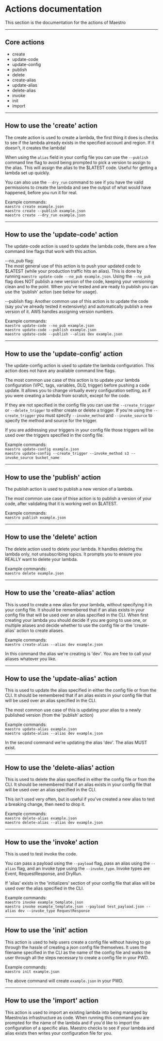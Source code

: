 # Actions documentation

This section is the documentation for the actions of Maestro 

---

## Core actions

- create  
- update-code  
- update-config  
- publish  
- delete  
- create-alias  
- update-alias  
- delete-alias  
- invoke  
- init  
- import  

---

## How to use the 'create' action 

The create action is used to create a lambda, the first thing it does is checks to see if the lambda already exists in the specified account and region. If it doesn't, it creates the lambda!  

When using the `alias` field in your config file you can use the `--publish` command line flag to avoid being prompted to pick a version to assign to the alias. This will assign the alias to the $LATEST code. Useful for getting a lambda set up quickly.   

You can also use the `--dry_run` command to see if you have the valid permissions to create the lambda and see the output of what would have happened, before you run it for real.  

Example commands:  
`maestro create example.json`  
`maestro create --publish example.json`  
`maestro create --dry_run example.json`  

---

## How to use the 'update-code' action  

The update-code action is used to update the lambda code, there are a few command line flags that work with this action.

--no_pub flag:  
The most general use of this action is to push your updated code to $LATEST (while your production traffic hits an alias). This is done by running `maestro update-code --no_pub example.json`. Using the `--no_pub` flag does NOT publish a new version of the code, keeping your versioning clean and to the point. When you've tested and are ready to publish you can use the 'publish' action (see below for usage).  

--publish flag:
Another common use of this action is to update the code (say you've already tested it extensively) and automatically publish a new version of it. AWS handles assigning version numbers.  


Example commands:  
`maestro update-code --no_pub example.json`  
`maestro update-code --publish example.json`  
`maestro update-code --publish --alias dev example.json`  

---

## How to use the 'update-config' action  

The update-config action is used to update the lambda configuration. This action does not have any available command line flags.  

The most common use case of this action is to update your lambda configuration (VPC, tags, variables, DLQ, trigger) before pushing a code update. It allows you to change virtually every configuration setting, as if you were creating a lambda from scratch, except for the code.  

If they are not specified in the config file you can use the `--create_trigger` or `--delete_trigger` to either create or delete a trigger. If you're using the `--create_trigger` you must specify `--invoke_method` and `--invoke_source` to specify the method and source for the trigger.  

If you are addressing your triggers in your config file those triggers will be used over the triggers specified in the config file.  

Example commands:  
`maestro update-config example.json`  
`maestro update-config --create_trigger --invoke_method s3 --invoke_source bucket_name`  

---

## How to use the 'publish' action  

The publish action is used to publish a new version of a lambda. 

The most common use case of thise action is to publish a version of your code, after validating that it is working well on $LATEST.

Example commands:  
`maestro publish example.json`

---

## How to use the 'delete' action  

The delete action used to delete your lambda. It handles deleting the lambda only, not unsubscribing topics. It prompts you to ensure you REALLY want to delete your lambda.

Example commands:  
`maestro delete example.json`

---

## How to use the 'create-alias' action

This is used to create a new alias for your lambda, without specifying it in your config file. It should be remembered that if an alias exists in your config file that will be used over an alias specified in the CLI. When first creating your lambda you should decide if you are going to use one, or multiple aliases and decide whether to use the config file or the 'create-alias' action to create aliases. 

Example commands:  
`maestro create-alias --alias dev example.json`

In this command the alias we're creating is 'dev'. You are free to call your aliases whatever you like.

---

## How to use the 'update-alias' action  

This is used to update the alias specified in either the config file or from the CLI. It should be remembered that if an alias exists in your config file that will be used over an alias specified in the CLI.  

The most common use case of this is updating your alias to a newly published version (from the 'publish' action)  

Example commands:  
`maestro update-alias example.json`  
`maestro update-alias --alias dev example.json`  

In the second command we're updating the alias 'dev'. The alias MUST exist. 

---

## How to use the 'delete-alias' action  

This is used to delete the alias specified in either the config file or from the CLI. It should be remembered that if an alias exists in your config file that will be used over an alias specified in the CLI.  

This isn't used very often, but is useful if you've created a new alias to test a breaking change, then need to drop it.  

Example commands:  
`maestro delete-alias example.json`  
`maestro delete-alias --alias dev example.json`  

---

## How to use the 'invoke' action  

This is used to test invoke the code.  

You can pass a payload using the `--payload` flag, pass an alias using the `--alias` flag, and an invoke type using the `--invoke_type`. Invoke types are Event, RequestResponse, and DryRun.    

If 'alias' exists in the 'initializers' section of your config file that alias will be used over the alias specified in the CLI.  

Example commands:  
`maestro invoke example_template.json`  
`maestro invoke example_template.json --payload test_payload.json --alias dev --invoke_type RequestResponse`  

--- 

## How to use the 'init' action  

This action is used to help users create a config file without having to go through the hassle of creating a json config file themselves. It uses the filename specified in the CLI as the name of the config file and walks the user through all the steps necessary to create a config file in your PWD.

Example commands:  
`maestro init example.json`  

The above command will create `example.json` in your PWD.  

---

## How to use the 'import' action

This action is used to import an existing lambda into being managed by Maestro/as infrastructure as code. When running this command you are prompted for the name of the lambda and if you'd like to import the configuration of a specific alias. Maestro checks to see if your lambda and alias exists then writes your configuration file for you.
